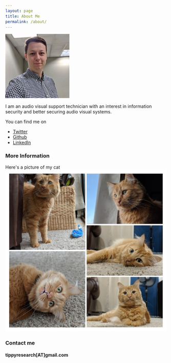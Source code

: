 ```yaml
---
layout: page
title: About Me
permalink: /about/
---
```

![alt text](https://github.com/AnthonyTippy/Images/blob/master/PROFILE.jpg?raw=true)

I am an audio visual support technician with an interest in information security and better securing audio visual systems.  

You can find me on
- [Twitter](https://twitter.com/Tibbbbz)
- [Github](https://github.com/AnthonyTippy)
- [LinkedIn](https://www.linkedin.com/in/anthony-tippy-05bb96140)




### More Information

Here's a picture of my cat
![](https://github.com/AnthonyTippy/Images/blob/master/20180605_114352-COLLAGE.jpg?raw=true)

### Contact me

#### tippyresearch[AT]gmail.com
